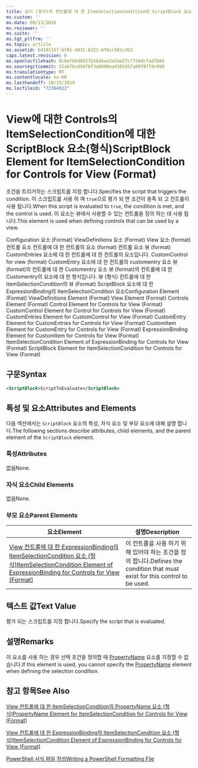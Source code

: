 ```yaml
---
title: 보기 (형식)의 컨트롤에 대 한 ItemSelectionCondition의 ScriptBlock 요소 | Microsoft Docs
ms.custom: ''
ms.date: 09/13/2016
ms.reviewer: ''
ms.suite: ''
ms.tgt_pltfrm: ''
ms.topic: article
ms.assetid: b4191157-bf01-4831-b221-6f8cc581cd53
caps.latest.revision: 6
ms.openlocfilehash: 0cbefbb48427b56d4ae2a5ae27c7726dcfad7b84
ms.sourcegitcommit: 52a67bcd9d7bf3e8600ea4302d1fa8970ff9c998
ms.translationtype: MT
ms.contentlocale: ko-KR
ms.lasthandoff: 10/15/2019
ms.locfileid: "72364922"
---
```

# <a name="scriptblock-element-for-itemselectioncondition-for-controls-for-view-format"></a><span data-ttu-id="405f8-102">View에 대한 Controls의 ItemSelectionCondition에 대한 ScriptBlock 요소(형식)</span><span class="sxs-lookup"><span data-stu-id="405f8-102">ScriptBlock Element for ItemSelectionCondition for Controls for View (Format)</span></span>

<span data-ttu-id="405f8-103">조건을 트리거하는 스크립트를 지정 합니다.</span><span class="sxs-lookup"><span data-stu-id="405f8-103">Specifies the script that triggers the condition.</span></span> <span data-ttu-id="405f8-104">이 스크립트를 사용 하 여 `true`으로 평가 되 면 조건이 충족 되 고 컨트롤이 사용 됩니다.</span><span class="sxs-lookup"><span data-stu-id="405f8-104">When this script is evaluated to `true`, the condition is met, and the control is used.</span></span> <span data-ttu-id="405f8-105">이 요소는 뷰에서 사용할 수 있는 컨트롤을 정의 하는 데 사용 됩니다.</span><span class="sxs-lookup"><span data-stu-id="405f8-105">This element is used when defining controls that can be used by a view.</span></span>

<span data-ttu-id="405f8-106">Configuration 요소 (Format) ViewDefinitions 요소 (Format) View 요소 (format) 컨트롤 요소 컨트롤에 대 한 컨트롤의 요소 (format) 컨트롤 요소 뷰 (format) CustomEntries 요소에 대 한 컨트롤에 대 한 컨트롤의 요소입니다. CustomControl for view (format) CustomEntry 요소에 대 한 컨트롤의 customentry 요소 뷰 (format)의 컨트롤에 대 한 Customentry 요소 뷰 (format)의 컨트롤에 대 한 Customentry의 요소에 대 한 형식입니다. 뷰 (형식) 컨트롤에 대 한 ItemSelectionCondition의 뷰 (Format) ScriptBlock 요소에 대 한 ExpressionBinding의 ItemSelectionCondition 요소</span><span class="sxs-lookup"><span data-stu-id="405f8-106">Configuration Element (Format) ViewDefinitions Element (Format) View Element (Format) Controls Element (Format) Control Element for Controls for View (Format) CustomControl Element for Control for Controls for View (Format) CustomEntries Element for CustomControl for View (Format) CustomEntry Element for CustomEntries for Controls for View (Format) CustomItem Element for CustomEntry for Controls for View (Format) ExpressionBinding Element for CustomItem for Controls for View (Format) ItemSelectionCondition Element of ExpressionBinding for Controls for View (Format) ScriptBlock Element for ItemSelectionCondition for Controls for View (Format)</span></span>

## <a name="syntax"></a><span data-ttu-id="405f8-107">구문</span><span class="sxs-lookup"><span data-stu-id="405f8-107">Syntax</span></span>

```xml
<ScriptBlock>ScriptToEvaluate</ScriptBlock>
```

## <a name="attributes-and-elements"></a><span data-ttu-id="405f8-108">특성 및 요소</span><span class="sxs-lookup"><span data-stu-id="405f8-108">Attributes and Elements</span></span>

<span data-ttu-id="405f8-109">다음 섹션에서는 `ScriptBlock` 요소의 특성, 자식 요소 및 부모 요소에 대해 설명 합니다.</span><span class="sxs-lookup"><span data-stu-id="405f8-109">The following sections describe attributes, child elements, and the parent element of the `ScriptBlock` element.</span></span>

### <a name="attributes"></a><span data-ttu-id="405f8-110">특성</span><span class="sxs-lookup"><span data-stu-id="405f8-110">Attributes</span></span>

<span data-ttu-id="405f8-111">없음</span><span class="sxs-lookup"><span data-stu-id="405f8-111">None.</span></span>

### <a name="child-elements"></a><span data-ttu-id="405f8-112">자식 요소</span><span class="sxs-lookup"><span data-stu-id="405f8-112">Child Elements</span></span>

<span data-ttu-id="405f8-113">없음</span><span class="sxs-lookup"><span data-stu-id="405f8-113">None.</span></span>

### <a name="parent-elements"></a><span data-ttu-id="405f8-114">부모 요소</span><span class="sxs-lookup"><span data-stu-id="405f8-114">Parent Elements</span></span>

|<span data-ttu-id="405f8-115">요소</span><span class="sxs-lookup"><span data-stu-id="405f8-115">Element</span></span>|<span data-ttu-id="405f8-116">설명</span><span class="sxs-lookup"><span data-stu-id="405f8-116">Description</span></span>|
|-------------|-----------------|
|[<span data-ttu-id="405f8-117">View 컨트롤에 대 한 ExpressionBinding의 ItemSelectionCondition 요소 (형식)</span><span class="sxs-lookup"><span data-stu-id="405f8-117">ItemSelectionCondition Element of ExpressionBinding for Controls for View (Format)</span></span>](./itemselectioncondition-element-for-expressionbinding-for-controls-for-view-format.md)|<span data-ttu-id="405f8-118">이 컨트롤을 사용 하기 위해 있어야 하는 조건을 정의 합니다.</span><span class="sxs-lookup"><span data-stu-id="405f8-118">Defines the condition that must exist for this control to be used.</span></span>|

## <a name="text-value"></a><span data-ttu-id="405f8-119">텍스트 값</span><span class="sxs-lookup"><span data-stu-id="405f8-119">Text Value</span></span>

<span data-ttu-id="405f8-120">평가 되는 스크립트를 지정 합니다.</span><span class="sxs-lookup"><span data-stu-id="405f8-120">Specify the script that is evaluated.</span></span>

## <a name="remarks"></a><span data-ttu-id="405f8-121">설명</span><span class="sxs-lookup"><span data-stu-id="405f8-121">Remarks</span></span>

<span data-ttu-id="405f8-122">이 요소를 사용 하는 경우 선택 조건을 정의할 때 [PropertyName](./propertyname-element-for-itemselectioncondition-for-controls-for-view-format.md) 요소를 지정할 수 없습니다.</span><span class="sxs-lookup"><span data-stu-id="405f8-122">If this element is used, you cannot specify the [PropertyName](./propertyname-element-for-itemselectioncondition-for-controls-for-view-format.md) element when defining the selection condition.</span></span>

## <a name="see-also"></a><span data-ttu-id="405f8-123">참고 항목</span><span class="sxs-lookup"><span data-stu-id="405f8-123">See Also</span></span>

[<span data-ttu-id="405f8-124">View 컨트롤에 대 한 ItemSelectionCondition의 PropertyName 요소 (형식)</span><span class="sxs-lookup"><span data-stu-id="405f8-124">PropertyName Element for ItemSelectionCondition for Controls for View (Format)</span></span>](./propertyname-element-for-itemselectioncondition-for-controls-for-view-format.md)

[<span data-ttu-id="405f8-125">View 컨트롤에 대 한 ExpressionBinding의 ItemSelectionCondition 요소 (형식)</span><span class="sxs-lookup"><span data-stu-id="405f8-125">ItemSelectionCondition Element of ExpressionBinding for Controls for View (Format)</span></span>](./itemselectioncondition-element-for-expressionbinding-for-controls-for-view-format.md)

[<span data-ttu-id="405f8-126">PowerShell 서식 파일 작성</span><span class="sxs-lookup"><span data-stu-id="405f8-126">Writing a PowerShell Formatting File</span></span>](./writing-a-powershell-formatting-file.md)
